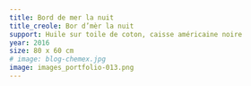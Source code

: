 ```yaml
---
title: Bord de mer la nuit
title_creole: Bor d’mèr la nuit
support: Huile sur toile de coton, caisse américaine noire
year: 2016
size: 80 x 60 cm
# image: blog-chemex.jpg
image: images_portfolio-013.png
---
```

